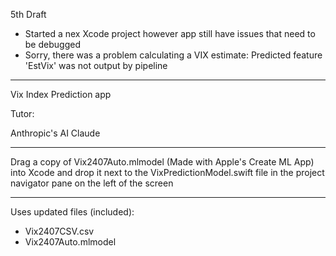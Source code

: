 5th Draft

* Started a nex Xcode project however app still have issues that need to be debugged
* Sorry, there was a problem calculating a VIX estimate: Predicted feature 'EstVix' was not output by pipeline

- - - -

Vix Index Prediction app

Tutor:

Anthropic's AI Claude

- - - -

Drag a copy of Vix2407Auto.mlmodel (Made with Apple's Create ML App) into Xcode and drop it next to the VixPredictionModel.swift file in the project navigator pane on the left of the screen

- - - -

Uses updated files (included):
* Vix2407CSV.csv
* Vix2407Auto.mlmodel

